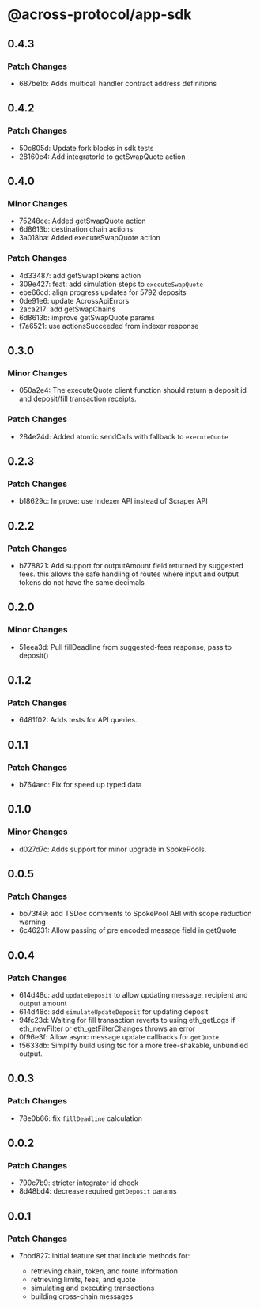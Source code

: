 # @across-protocol/app-sdk

## 0.4.3

### Patch Changes

- 687be1b: Adds multicall handler contract address definitions

## 0.4.2

### Patch Changes

- 50c805d: Update fork blocks in sdk tests
- 28160c4: Add integratorId to getSwapQuote action

## 0.4.0

### Minor Changes

- 75248ce: Added getSwapQuote action
- 6d8613b: destination chain actions
- 3a018ba: Added executeSwapQuote action

### Patch Changes

- 4d33487: add getSwapTokens action
- 309e427: feat: add simulation steps to `executeSwapQuote`
- ebe66cd: align progress updates for 5792 deposits
- 0de91e6: update AcrossApiErrors
- 2aca217: add getSwapChains
- 6d8613b: improve getSwapQuote params
- f7a6521: use actionsSucceeded from indexer response

## 0.3.0

### Minor Changes

- 050a2e4: The executeQuote client function should return a deposit id and deposit/fill transaction receipts.

### Patch Changes

- 284e24d: Added atomic sendCalls with fallback to `executeQuote`

## 0.2.3

### Patch Changes

- b18629c: Improve: use Indexer API instead of Scraper API

## 0.2.2

### Patch Changes

- b778821: Add support for outputAmount field returned by suggested fees. this allows the safe handling of routes where input and output tokens do not have the same decimals

## 0.2.0

### Minor Changes

- 51eea3d: Pull fillDeadline from suggested-fees response, pass to deposit()

## 0.1.2

### Patch Changes

- 6481f02: Adds tests for API queries.

## 0.1.1

### Patch Changes

- b764aec: Fix for speed up typed data

## 0.1.0

### Minor Changes

- d027d7c: Adds support for minor upgrade in SpokePools.

## 0.0.5

### Patch Changes

- bb73f49: add TSDoc comments to SpokePool ABI with scope reduction warning
- 6c46231: Allow passing of pre encoded message field in getQuote

## 0.0.4

### Patch Changes

- 614d48c: add `updateDeposit` to allow updating message, recipient and output amount
- 614d48c: add `simulateUpdateDeposit` for updating deposit
- 94fc23d: Waiting for fill transaction reverts to using eth_getLogs if eth_newFilter or eth_getFilterChanges throws an error
- 0f96e3f: Allow async message update callbacks for `getQuote`
- f5633db: Simplify build using tsc for a more tree-shakable, unbundled output.

## 0.0.3

### Patch Changes

- 78e0b66: fix `fillDeadline` calculation

## 0.0.2

### Patch Changes

- 790c7b9: stricter integrator id check
- 8d48bd4: decrease required `getDeposit` params

## 0.0.1

### Patch Changes

- 7bbd827: Initial feature set that include methods for:

  - retrieving chain, token, and route information
  - retrieving limits, fees, and quote
  - simulating and executing transactions
  - building cross-chain messages
